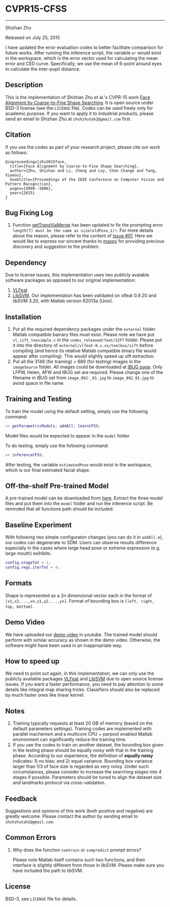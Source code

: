 # CVPR15-CFSS
------
Shizhan Zhu

Released on July 25, 2015

I have updated the error evaluation codes to better facilitate comparison for future works. After running the inference script, the variable `er` would exist in the workspace, which is the error vector used for calculating the mean error and CED curve. Specifically, we use the mean of 6-point around eyes to calculate the inter-pupil distance.

## Description

This is the implementation of Shizhan Zhu et al.'s CVPR-15 work [Face Alignment by Coarse-to-Fine Shape Searching](http://www.cv-foundation.org/openaccess/content_cvpr_2015/papers/Zhu_Face_Alignment_by_2015_CVPR_paper.pdf). It is open source under BSD-3 license (see the `LICENSE` file). Codes can be used freely only for academic purpose. If you want to apply it to industrial products, please send an email to Shizhan Zhu at `zhshzhutah2@gmail.com` first.

## Citation
If you use the codes as part of your research project, please cite our work as follows:
```
@inproceedings{zhu2015face,
  title={Face Alignment by Coarse-to-Fine Shape Searching},
  author={Zhu, Shizhan and Li, Cheng and Loy, Chen Change and Tang, Xiaoou},
  booktitle={Proceedings of the IEEE Conference on Computer Vision and Pattern Recognition},
  pages={4998--5006},
  year={2015}
}
```

## Bug Fixing Log
1. Function [getTransViaMerge](https://github.com/zhusz/CVPR15-CFSS/blob/master/codes_release/trans/getTransViaMerge.m) has been updated to fix the prompting error `length(T) must be the same as size(oldPose,1)!`. For more details about the reason, please refer to the content of [Issue #01](https://github.com/zhusz/CVPR15-CFSS/issues/1). Here we would like to express our sincere thanks to [maxpy](https://github.com/maxpy) for providing precious discovery and suggestion to the problem.

## Dependency
Due to license issues, this implementation uses two publicly avaiable software packages as opposed to our original implementation: 
1. [VLFeat](https://github.com/vlfeat/vlfeat)
2. [LibSVM](https://github.com/cjlin1/libsvm).
Our implementation has been validated on vlfeat 0.9.20 and libSVM 3.20, with Matlab version R2013a (Unix).

## Installation
1. Put all the required dependency packages under the `external` folder. Matlab compatible bainary files must exist. Please note we have put `vl_sift_toosimple.c` in the `codes_released/feat/SIFT` folder. Please put it into the directory of `external/vlfeat-0.x.xx/toolbox/sift` before compiling (and hence its relative Matlab compatible binary file would appear after compiling). This would slightly speed up sift extraction.
2. Put all the 3148 (for training) + 689 (for testing) images in the `imageSource` folder. All images could be downloaded at [IBUG page](http://ibug.doc.ic.ac.uk/resources/facial-point-annotations/). Only LFPW, Helen, AFW and IBUG set are required. Please change one of the filename in IBUG set from `image_092⋅_01.jpg` to `image_092_01.jpg` to avoid space in file name.

## Training and Testing
To train the model using the default setting, simply use the following command:
```matlab
>> getParametricModels; addAll; learnCFSS;
```
Model files would be expected to appear in the `model` folder.

To do testing, simply use the following command:
```matlab
>> inferenceCFSS;
```

After testing, the variable `estimatedPose` would exist in the workspace, which is our final estimated facial shape.

## Off-the-shelf Pre-trained Model

A pre-trained model can be downloaded from [here](http://mmlab.ie.cuhk.edu.hk/projects/CFSS/model.tar.gz). Extract the three model files and put them into the `model` folder and run the inference script. Be reminded that all functions path should be included.

## Baseline Experiment
With following two simple configuraton changes (you can do it in `addAll.m`), our codes can degenerate to SDM. Users can observe results difference especially in the cases where large head pose or extreme expression (e.g. large mouth) exihibits.

```matlab
config.stageTot = 1;
config.regs.iterTot = 4;
```

## Formats
Shape is represented as a 2n dimensional vector each in the format of `[x1,x2,...,xn,y1,y2,...,yn]`. Format of bounding box is `[left, right, top, bottom]`.

## Demo Video
We have uploaded our [demo video](http://youtu.be/S4PQ63duO-I) in youtube. The trained model should perform with similar accuracy as shown in the demo video. Otherwise, the software might have been used in an inappropriate way.

## How to speed up
We need to point out again, in this implementation, we can only use the publicly available packages [VLFeat](https://github.com/vlfeat/vlfeat) and [LibSVM](https://github.com/cjlin1/libsvm) due to open source license issues. If you want a faster performance, you need to pay attention to some details like integral map sharing tricks. Classifiers should also be replaced by much faster ones like linear kernel.

## Notes
1. Training typically requests at least 20 GB of memory (based on the default parameters settings). Training codes are implemented with parallel machenism and a multicore CPU + parpool enabled Matlab environment can significantly reduce the training time.
2. If you use the codes to train on another dataset, the bounding box given in the testing phase should be equally noisy with that in the training phase. According to our experience, the definition of **equally noisy** indicates: 1) no bias; and 2) equal variance. Bounding box variance larger than 1/3 of face size is regarded as very noisy. Under such circumstances, please consider to increase the searching stages into 4 stages if possible. Parameters should be tuned to align the dataset size and landmarks protocol via cross-validation.

## Feedback
Suggestions and opinions of this work (both positive and negative) are greatly welcome. Please contact the author by sending email to `zhshzhutah2@gmail.com`.

## Common Errors
1. Why does the function `svmtrain` or `svmpredict` prompt errors?

   Please note Matlab itself contains such two functions, and their interface is slightly different from those in libSVM. Please make sure you have included the path to libSVM.

## License
BSD-3, see `LICENSE` file for details.
